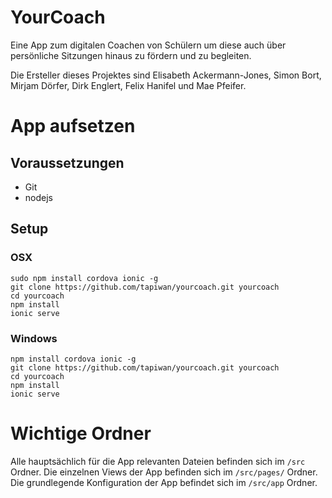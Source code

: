 # YourCoach
Eine App zum digitalen Coachen von Schülern um diese auch über persönliche Sitzungen hinaus zu fördern und zu begleiten.

Die Ersteller dieses Projektes sind Elisabeth Ackermann-Jones, Simon Bort, Mirjam Dörfer, Dirk Englert, Felix Hanifel und Mae Pfeifer.

# App aufsetzen
## Voraussetzungen
- Git
- nodejs

## Setup
### OSX
```
sudo npm install cordova ionic -g
git clone https://github.com/tapiwan/yourcoach.git yourcoach
cd yourcoach
npm install
ionic serve
```

### Windows
```
npm install cordova ionic -g
git clone https://github.com/tapiwan/yourcoach.git yourcoach
cd yourcoach
npm install
ionic serve
```

# Wichtige Ordner
Alle hauptsächlich für die App relevanten Dateien befinden sich im ```/src``` Ordner.
Die einzelnen Views der App befinden sich im ```/src/pages/``` Ordner.
Die grundlegende Konfiguration der App befindet sich im ```/src/app``` Ordner.

